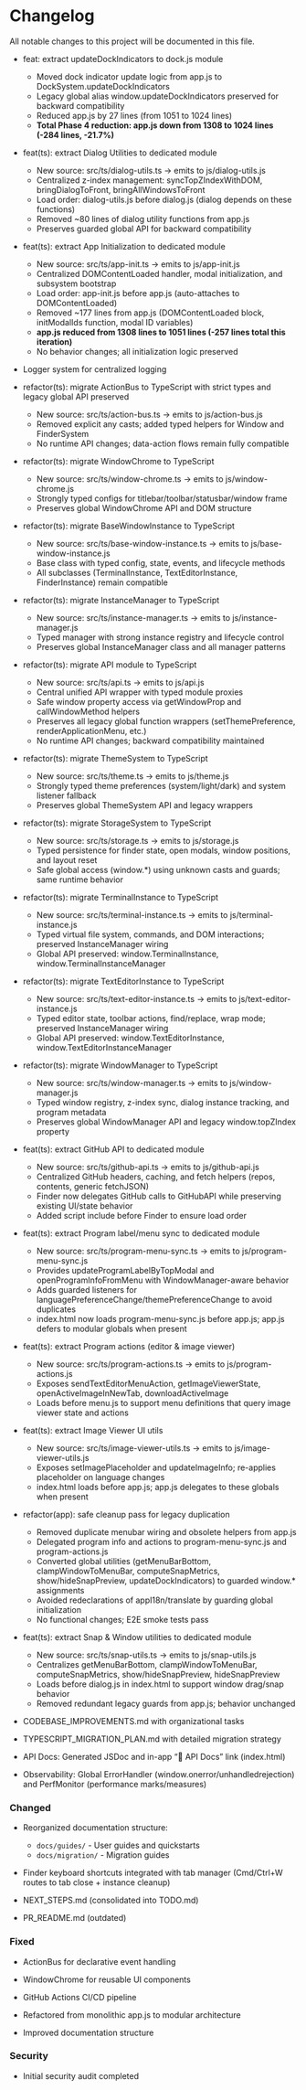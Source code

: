 # Changelog

All notable changes to this project will be documented in this file.

- feat: extract updateDockIndicators to dock.js module
  - Moved dock indicator update logic from app.js to DockSystem.updateDockIndicators
  - Legacy global alias window.updateDockIndicators preserved for backward compatibility
  - Reduced app.js by 27 lines (from 1051 to 1024 lines)
  - **Total Phase 4 reduction: app.js down from 1308 to 1024 lines (-284 lines, -21.7%)**

- feat(ts): extract Dialog Utilities to dedicated module
  - New source: src/ts/dialog-utils.ts → emits to js/dialog-utils.js
  - Centralized z-index management: syncTopZIndexWithDOM, bringDialogToFront, bringAllWindowsToFront
  - Load order: dialog-utils.js before dialog.js (dialog depends on these functions)
  - Removed ~80 lines of dialog utility functions from app.js
  - Preserves guarded global API for backward compatibility

- feat(ts): extract App Initialization to dedicated module
  - New source: src/ts/app-init.ts → emits to js/app-init.js
  - Centralized DOMContentLoaded handler, modal initialization, and subsystem bootstrap
  - Load order: app-init.js before app.js (auto-attaches to DOMContentLoaded)
  - Removed ~177 lines from app.js (DOMContentLoaded block, initModalIds function, modal ID variables)
  - **app.js reduced from 1308 lines to 1051 lines (-257 lines total this iteration)**
  - No behavior changes; all initialization logic preserved

- Logger system for centralized logging
- refactor(ts): migrate ActionBus to TypeScript with strict types and legacy global API preserved
  - New source: src/ts/action-bus.ts → emits to js/action-bus.js
  - Removed explicit any casts; added typed helpers for Window and FinderSystem
  - No runtime API changes; data-action flows remain fully compatible

- refactor(ts): migrate WindowChrome to TypeScript
  - New source: src/ts/window-chrome.ts → emits to js/window-chrome.js
  - Strongly typed configs for titlebar/toolbar/statusbar/window frame
  - Preserves global WindowChrome API and DOM structure

- refactor(ts): migrate BaseWindowInstance to TypeScript
  - New source: src/ts/base-window-instance.ts → emits to js/base-window-instance.js
  - Base class with typed config, state, events, and lifecycle methods
  - All subclasses (TerminalInstance, TextEditorInstance, FinderInstance) remain compatible

- refactor(ts): migrate InstanceManager to TypeScript
  - New source: src/ts/instance-manager.ts → emits to js/instance-manager.js
  - Typed manager with strong instance registry and lifecycle control
  - Preserves global InstanceManager class and all manager patterns

- refactor(ts): migrate API module to TypeScript
  - New source: src/ts/api.ts → emits to js/api.js
  - Central unified API wrapper with typed module proxies
  - Safe window property access via getWindowProp and callWindowMethod helpers
  - Preserves all legacy global function wrappers (setThemePreference, renderApplicationMenu, etc.)
  - No runtime API changes; backward compatibility maintained

- refactor(ts): migrate ThemeSystem to TypeScript
  - New source: src/ts/theme.ts → emits to js/theme.js
  - Strongly typed theme preferences (system/light/dark) and system listener fallback
  - Preserves global ThemeSystem API and legacy wrappers

- refactor(ts): migrate StorageSystem to TypeScript
  - New source: src/ts/storage.ts → emits to js/storage.js
  - Typed persistence for finder state, open modals, window positions, and layout reset
  - Safe global access (window.*) using unknown casts and guards; same runtime behavior

- refactor(ts): migrate TerminalInstance to TypeScript
  - New source: src/ts/terminal-instance.ts → emits to js/terminal-instance.js
  - Typed virtual file system, commands, and DOM interactions; preserved InstanceManager wiring
  - Global API preserved: window.TerminalInstance, window.TerminalInstanceManager

- refactor(ts): migrate TextEditorInstance to TypeScript
  - New source: src/ts/text-editor-instance.ts → emits to js/text-editor-instance.js
  - Typed editor state, toolbar actions, find/replace, wrap mode; preserved InstanceManager wiring
  - Global API preserved: window.TextEditorInstance, window.TextEditorInstanceManager

- refactor(ts): migrate WindowManager to TypeScript
  - New source: src/ts/window-manager.ts → emits to js/window-manager.js
  - Typed window registry, z-index sync, dialog instance tracking, and program metadata
  - Preserves global WindowManager API and legacy window.topZIndex property
  
 - feat(ts): extract GitHub API to dedicated module
   - New source: src/ts/github-api.ts → emits to js/github-api.js
   - Centralized GitHub headers, caching, and fetch helpers (repos, contents, generic fetchJSON)
   - Finder now delegates GitHub calls to GitHubAPI while preserving existing UI/state behavior
   - Added script include before Finder to ensure load order

  - feat(ts): extract Program label/menu sync to dedicated module
    - New source: src/ts/program-menu-sync.ts → emits to js/program-menu-sync.js
    - Provides updateProgramLabelByTopModal and openProgramInfoFromMenu with WindowManager-aware behavior
    - Adds guarded listeners for languagePreferenceChange/themePreferenceChange to avoid duplicates
    - index.html now loads program-menu-sync.js before app.js; app.js defers to modular globals when present

  - feat(ts): extract Program actions (editor & image viewer)
    - New source: src/ts/program-actions.ts → emits to js/program-actions.js
    - Exposes sendTextEditorMenuAction, getImageViewerState, openActiveImageInNewTab, downloadActiveImage
    - Loads before menu.js to support menu definitions that query image viewer state and actions

  - feat(ts): extract Image Viewer UI utils
    - New source: src/ts/image-viewer-utils.ts → emits to js/image-viewer-utils.js
    - Exposes setImagePlaceholder and updateImageInfo; re-applies placeholder on language changes
    - index.html loads before app.js; app.js delegates to these globals when present

- refactor(app): safe cleanup pass for legacy duplication
  - Removed duplicate menubar wiring and obsolete helpers from app.js
  - Delegated program info and actions to program-menu-sync.js and program-actions.js
  - Converted global utilities (getMenuBarBottom, clampWindowToMenuBar, computeSnapMetrics, show/hideSnapPreview, updateDockIndicators) to guarded window.* assignments
  - Avoided redeclarations of appI18n/translate by guarding global initialization
  - No functional changes; E2E smoke tests pass

- feat(ts): extract Snap & Window utilities to dedicated module
  - New source: src/ts/snap-utils.ts → emits to js/snap-utils.js
  - Centralizes getMenuBarBottom, clampWindowToMenuBar, computeSnapMetrics, show/hideSnapPreview, hideSnapPreview
  - Loads before dialog.js in index.html to support window drag/snap behavior
  - Removed redundant legacy guards from app.js; behavior unchanged

- CODEBASE_IMPROVEMENTS.md with organizational tasks
- TYPESCRIPT_MIGRATION_PLAN.md with detailed migration strategy
- API Docs: Generated JSDoc and in-app “📖 API Docs” link (index.html)
- Observability: Global ErrorHandler (window.onerror/unhandledrejection) and PerfMonitor (performance marks/measures)

### Changed
- Reorganized documentation structure:
  - `docs/guides/` - User guides and quickstarts
  - `docs/migration/` - Migration guides
- Finder keyboard shortcuts integrated with tab manager (Cmd/Ctrl+W routes to tab close + instance cleanup)

- NEXT_STEPS.md (consolidated into TODO.md)
- PR_README.md (outdated)

### Fixed
- ActionBus for declarative event handling
- WindowChrome for reusable UI components
- GitHub Actions CI/CD pipeline

- Refactored from monolithic app.js to modular architecture
- Improved documentation structure

### Security
- Initial security audit completed
